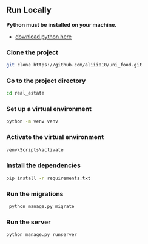 ## Run Locally

**Python must be installed on your machine.**

- [download python here](https://apps.microsoft.com/detail/9ncvdn91xzqp?ocid=pdpshare&hl=en-us&gl=US)

### Clone the project

```bash
git clone https://github.com/aliii010/uni_food.git
```

### Go to the project directory

```bash
cd real_estate
```

### Set up a virtual environment

```bash
python -m venv venv
```

### Activate the virtual environment

```bash
venv\Scripts\activate
```

### Install the dependencies

```bash
pip install -r requirements.txt
```

### Run the migrations

```bash
 python manage.py migrate
```

### Run the server

```bash
python manage.py runserver
```
